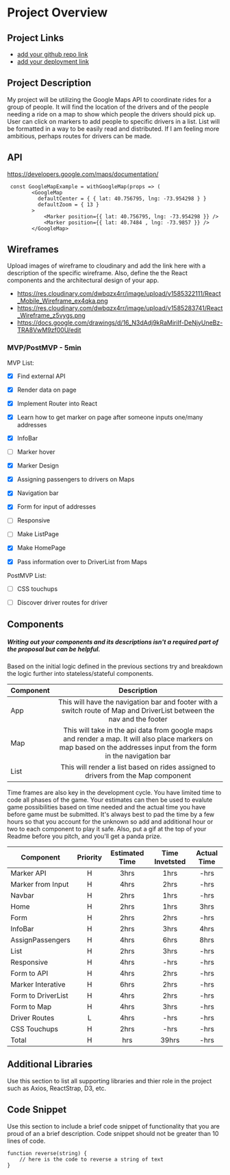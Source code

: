 # Project Overview

## Project Links

- [add your github repo link]()
- [add your deployment link]()

## Project Description

My project will be utilizing the Google Maps API to coordinate rides for a group of people. It will find the location of the drivers and of the people needing a ride on a map to show which people the drivers should pick up. User can click on markers to add people to specific drivers in a list. List will be formatted in a way to be easily read and distributed. If I am feeling more ambitious, perhaps routes for drivers can be made.

## API

https://developers.google.com/maps/documentation/





```
 const GoogleMapExample = withGoogleMap(props => (
        <GoogleMap
          defaultCenter = { { lat: 40.756795, lng: -73.954298 } }
          defaultZoom = { 13 }
        >
            <Marker position={{ lat: 40.756795, lng: -73.954298 }} />
            <Marker position={{ lat: 40.7484 , lng: -73.9857 }} />
        </GoogleMap>
```


## Wireframes

Upload images of wireframe to cloudinary and add the link here with a description of the specific wireframe. Also, define the the React components and the architectural design of your app.

- https://res.cloudinary.com/dwbqzx4rr/image/upload/v1585322111/React_Mobile_Wireframe_ex4qka.png
- https://res.cloudinary.com/dwbqzx4rr/image/upload/v1585283741/React_Wireframe_z5vygs.png
- https://docs.google.com/drawings/d/16_N3dAdj9kRaMiriIf-DeNjyUneBz-TRA8VwM9zf00U/edit


### MVP/PostMVP - 5min

MVP List:
- [x] Find external API
- [x] Render data on page
- [x] Implement Router into React
- [x] Learn how to get marker on page after someone inputs one/many addresses
- [x] InfoBar
- [ ] Marker hover
- [x] Marker Design
- [x] Assigning passengers to drivers on Maps
- [x] Navigation bar
- [x] Form for input of addresses
- [ ] Responsive
- [ ] Make ListPage
- [x] Make HomePage
- [x] Pass information over to DriverList from Maps



PostMVP List:
- [ ] CSS touchups
- [ ] Discover driver routes for driver


## Components
##### Writing out your components and its descriptions isn't a required part of the proposal but can be helpful.

Based on the initial logic defined in the previous sections try and breakdown the logic further into stateless/stateful components. 

| Component | Description | 
| --- | :---: |  
| App | This will have the navigation bar and footer with a switch route of Map and DriverList between the nav and the footer | 
| Map | This will take in the api data from google maps and render a map. It will also place markers on map based on the addresses input from the form in the navigation bar | 
| List | This will render a list based on rides assigned to drivers from the Map component | 


Time frames are also key in the development cycle.  You have limited time to code all phases of the game.  Your estimates can then be used to evalute game possibilities based on time needed and the actual time you have before game must be submitted. It's always best to pad the time by a few hours so that you account for the unknown so add and additional hour or two to each component to play it safe. Also, put a gif at the top of your Readme before you pitch, and you'll get a panda prize.

| Component | Priority | Estimated Time | Time Invetsted | Actual Time |
| --- | :---: |  :---: | :---: | :---: |
| Marker API | H | 3hrs| 1hrs | -hrs |
| Marker from Input | H | 4hrs| 2hrs | -hrs |
| Navbar| H | 2hrs| 1hrs | -hrs |
| Home | H | 2hrs| 1hrs | 3hrs |
| Form | H | 2hrs| 2hrs | -hrs |
| InfoBar | H | 2hrs| 3hrs | 4hrs |
| AssignPassengers | H | 4hrs| 6hrs | 8hrs |
| List | H | 2hrs| 3hrs | -hrs |
| Responsive| H | 4hrs| -hrs | -hrs |
| Form to API | H | 4hrs| 2hrs | -hrs |
| Marker Interative| H | 6hrs| 2hrs | -hrs |
| Form to DriverList | H | 4hrs| 2hrs | -hrs |
| Form to Map| H | 4hrs| 3hrs | -hrs |
| Driver Routes | L | 4hrs| -hrs | -hrs |
| CSS Touchups | H | 2hrs| -hrs | -hrs |
| Total | H | hrs| 39hrs | -hrs |

## Additional Libraries
 Use this section to list all supporting libraries and thier role in the project such as Axios, ReactStrap, D3, etc. 

## Code Snippet

Use this section to include a brief code snippet of functionality that you are proud of an a brief description.  Code snippet should not be greater than 10 lines of code. 

```
function reverse(string) {
	// here is the code to reverse a string of text
}
```
